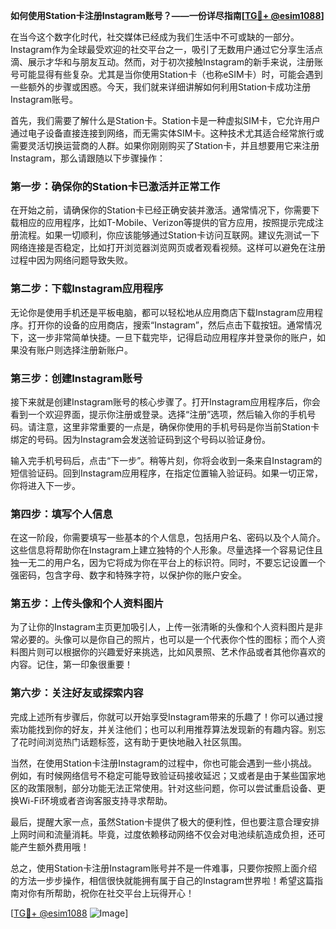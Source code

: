 **如何使用Station卡注册Instagram账号？——一份详尽指南[[TG💪+ @esim1088](https://t.me/s/esim1088)]**

在当今这个数字化时代，社交媒体已经成为我们生活中不可或缺的一部分。Instagram作为全球最受欢迎的社交平台之一，吸引了无数用户通过它分享生活点滴、展示才华和与朋友互动。然而，对于初次接触Instagram的新手来说，注册账号可能显得有些复杂。尤其是当你使用Station卡（也称eSIM卡）时，可能会遇到一些额外的步骤或困惑。今天，我们就来详细讲解如何利用Station卡成功注册Instagram账号。

首先，我们需要了解什么是Station卡。Station卡是一种虚拟SIM卡，它允许用户通过电子设备直接连接到网络，而无需实体SIM卡。这种技术尤其适合经常旅行或需要灵活切换运营商的人群。如果你刚刚购买了Station卡，并且想要用它来注册Instagram，那么请跟随以下步骤操作：

### 第一步：确保你的Station卡已激活并正常工作

在开始之前，请确保你的Station卡已经正确安装并激活。通常情况下，你需要下载相应的应用程序，比如T-Mobile、Verizon等提供的官方应用，按照提示完成注册流程。如果一切顺利，你应该能够通过Station卡访问互联网。建议先测试一下网络连接是否稳定，比如打开浏览器浏览网页或者观看视频。这样可以避免在注册过程中因为网络问题导致失败。

### 第二步：下载Instagram应用程序

无论你是使用手机还是平板电脑，都可以轻松地从应用商店下载Instagram应用程序。打开你的设备的应用商店，搜索“Instagram”，然后点击下载按钮。通常情况下，这一步非常简单快捷。一旦下载完毕，记得启动应用程序并登录你的账户，如果没有账户则选择注册新账户。

### 第三步：创建Instagram账号

接下来就是创建Instagram账号的核心步骤了。打开Instagram应用程序后，你会看到一个欢迎界面，提示你注册或登录。选择“注册”选项，然后输入你的手机号码。请注意，这里非常重要的一点是，确保你使用的手机号码是你当前Station卡绑定的号码。因为Instagram会发送验证码到这个号码以验证身份。

输入完手机号码后，点击“下一步”。稍等片刻，你将会收到一条来自Instagram的短信验证码。回到Instagram应用程序，在指定位置输入验证码。如果一切正常，你将进入下一步。

### 第四步：填写个人信息

在这一阶段，你需要填写一些基本的个人信息，包括用户名、密码以及个人简介。这些信息将帮助你在Instagram上建立独特的个人形象。尽量选择一个容易记住且独一无二的用户名，因为它将成为你在平台上的标识符。同时，不要忘记设置一个强密码，包含字母、数字和特殊字符，以保护你的账户安全。

### 第五步：上传头像和个人资料图片

为了让你的Instagram主页更加吸引人，上传一张清晰的头像和个人资料图片是非常必要的。头像可以是你自己的照片，也可以是一个代表你个性的图标；而个人资料图片则可以根据你的兴趣爱好来挑选，比如风景照、艺术作品或者其他你喜欢的内容。记住，第一印象很重要！

### 第六步：关注好友或探索内容

完成上述所有步骤后，你就可以开始享受Instagram带来的乐趣了！你可以通过搜索功能找到你的好友，并关注他们；也可以利用推荐算法发现新的有趣内容。别忘了花时间浏览热门话题标签，这有助于更快地融入社区氛围。

当然，在使用Station卡注册Instagram的过程中，你也可能会遇到一些小挑战。例如，有时候网络信号不稳定可能导致验证码接收延迟；又或者是由于某些国家地区的政策限制，部分功能无法正常使用。针对这些问题，你可以尝试重启设备、更换Wi-Fi环境或者咨询客服支持寻求帮助。

最后，提醒大家一点，虽然Station卡提供了极大的便利性，但也要注意合理安排上网时间和流量消耗。毕竟，过度依赖移动网络不仅会对电池续航造成负担，还可能产生额外费用哦！

总之，使用Station卡注册Instagram账号并不是一件难事，只要你按照上面介绍的方法一步步操作，相信很快就能拥有属于自己的Instagram世界啦！希望这篇指南对你有所帮助，祝你在社交平台上玩得开心！

[[TG💪+ @esim1088](https://t.me/s/esim1088) ![Image](https://i.postimg.cc/4NQfJmqS/Snipaste-2025-05-13-00-14-12.png)]